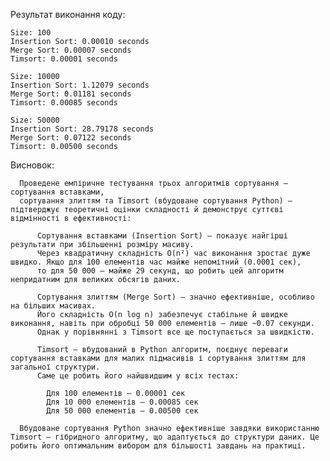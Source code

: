 Результат виконання коду:

    Size: 100
    Insertion Sort: 0.00010 seconds
    Merge Sort: 0.00007 seconds
    Timsort: 0.00001 seconds
  
    Size: 10000
    Insertion Sort: 1.12079 seconds
    Merge Sort: 0.01181 seconds
    Timsort: 0.00085 seconds
  
    Size: 50000
    Insertion Sort: 28.79178 seconds
    Merge Sort: 0.07122 seconds
    Timsort: 0.00500 seconds

Висновок:

      Проведене емпіричне тестування трьох алгоритмів сортування — сортування вставками,
      сортування злиттям та Timsort (вбудоване сортування Python) — підтверджує теоретичні оцінки складності й демонструє суттєві відмінності в ефективності:
      
          Сортування вставками (Insertion Sort) — показує найгірші результати при збільшенні розміру масиву. 
          Через квадратичну складність O(n²) час виконання зростає дуже швидко. Якщо для 100 елементів час майже непомітний (0.0001 сек),
          то для 50 000 — майже 29 секунд, що робить цей алгоритм непридатним для великих обсягів даних.
          
          Сортування злиттям (Merge Sort) — значно ефективніше, особливо на більших масивах. 
          Його складність O(n log n) забезпечує стабільне й швидке виконання, навіть при обробці 50 000 елементів — лише ~0.07 секунди. 
          Однак у порівнянні з Timsort все ще поступається за швидкістю.
          
          Timsort — вбудований в Python алгоритм, поєднує переваги сортування вставками для малих підмасивів і сортування злиттям для загальної структури.
          Саме це робить його найшвидшим у всіх тестах:
          
            Для 100 елементів — 0.00001 сек
            Для 10 000 елементів — 0.00085 сек
            Для 50 000 елементів — 0.00500 сек
    
      Вбудоване сортування Python значно ефективніше завдяки використанню Timsort — гібридного алгоритму, що адаптується до структури даних. Це робить його оптимальним вибором для більшості завдань на практиці.
